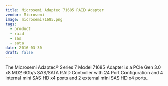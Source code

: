 ```yaml
---
title: Microsemi Adaptec 71685 RAID Adapter
vendor: Microsemi
image: microsemi71685.png
tags:
  - product
  - raid
  - sas
  - sata
date: 2016-03-30
draft: false
---
```


The Microsemi Adaptec® Series 7 Model 71685 Adapter is a PCIe Gen 3.0 x8 MD2 6Gb/s SAS/SATA RAID Controller
with 24 Port Configuration and 4 internal mini SAS HD x4 ports and 2 external mini SAS HD x4 ports.

